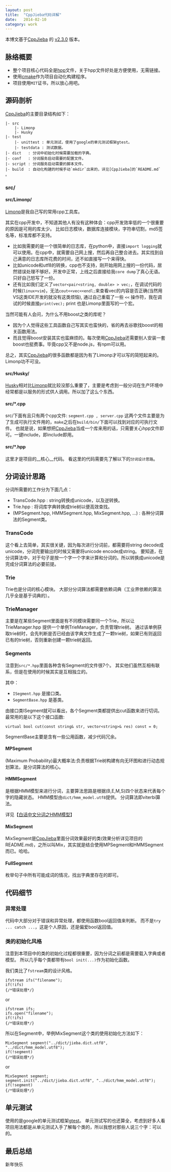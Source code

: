 ```yaml
---
layout: post
title:  "CppJieba代码详解"
date:   2014-02-10
category: work
---
```


本博文基于[CppJieba] 的 [v2.3.0](https://github.com/yanyiwu/cppjieba/archive/v2.3.0.zip) 版本。

## 脉络概要

* 整个项目核心代码全是[hpp]文件，关于hpp文件好处是方便使用，无需链接。
* 使用[cmake]作为项目自动化构建程序。
* 项目使用`MIT`证书，所以放心用吧。

## 源码剖析

[CppJieba]的主要目录结构如下：

```
|- src
    |- Limonp
    |- Husky
|- test 
    |- unittest : 单元测试，使用了google的单元测试框架gtest。
    |- testdata : 测试数据。
|- dict   : 分词中初始化时候需要加载的字典。
|- conf   : 分词服务启动需要的配置文件。
|- script : 分词服务启动需要的脚本文件。
|- build  : 自动化构建的时候手动`mkdir`出来的，详见[CppJieba]的`README.md` 。
```

### src/

#### src/Limonp/

[Limonp]是我自己写的常用cpp工具库。

其实在cpp开发中，不知道其他人有没有这种体会：cpp开发效率低的一个很重要的原因是可用的库太少。
比如日志模块，数据库连接模块，字符串切割，md5签名等，标准库都不支持。

* 比如我需要的是一个很简单的日志库，在python中，直接`import logging`就可以使用。在cpp中，就需要自己网上搜，然后再自己整合进去。其实找到自己满意的日志库所花费的时间，还不如直接写一个来得快。
* 比如unicode和utf8的转换，cpp也不支持，刚开始用网上搜的一份代码，居然错误处理不够好。开发中正常，上线之后直接给我`core dump`了真心无语。只好自己怒写了一份。
* 还有比如我们定义了`vector<pair<string, double> > vec;`，在调试代码的时候(`linux+vim`)，无法`cout<<vec<<endl;`来查看vec的内容是否正确(当然用VS这类IDE开发的就没有这类烦恼), 通过自己重载了一些 `<<` 操作符，我在调试的时候直接`print(vec);` print 也是Limonp里面写的一个宏。

当然可能有人会问，为什么不用boost之类的库呢？

* 因为个人觉得这些工具函数自己写其实也蛮快的，省的再去谷歌找boost的相关函数用法。
* 而且觉得boost安装其实也蛮麻烦的。每次使用[CppJieba]还需要别人安装一套boost也挺费事。毕竟cpp又不是node.js，有npm可以用。

总之，其实[CppJieba]的很多函数都是因为有了Limonp才可以写的简短起来的。Limonp功不可没。

#### src/Husky/

[Husky]相对比[Limonp]就比较没那么重要了，主要是考虑到一般分词在生产环境中经常都是以服务的形式供人调用。所以加了这么个东西。

#### src/*.cpp

src/下面有且只有两个cpp文件: `segment.cpp , server.cpp`
这两个文件主要是为了生成可执行文件用的，`make`之后在`build/bin/`下面可以找到对应的可执行文件。
也就是说，如果想把[CppJieba]当成一个库来用的话，只需要关心hpp文件即可。一键include，即include即用。

#### src/*.hpp

这里才是项目的__核心__代码。
看这里的代码需要先了解以下的`分词设计思路`。

## 分词设计思路

分词所需要的工作分为下面几点：

* TransCode.hpp : string转换成unicode，以及逆转换。
* Trie.hpp : 将词库字典转换成trie树以便高效查找。
* (MPSegment.hpp, HMMSegment.hpp, MixSegment.hpp, ...) : 各种分词算法的Segment类。

### TransCode

这个看上去简单，其实很关键，因为每次进行分词前，都需要将string decode成unicode，分词完要输出的时候又需要将unicode encode成string。
要知道，在分词算法中，对于句子是按一个字一个字来计算和分词的。所以转换成unicode是完成分词算法的必要前提。

### Trie

Trie也是分词的核心模块。
大部分分词算法都需要依赖词典（工业界依赖的算法几乎全是基于词典的）。

### TrieManager

主要是在某些Segment里面是有不同模块需要同一个Trie，所以让TrieManager.hpp 提供一个单例TrieManager，负责管理trie树。
通过该单例获取trie树时，会先判断是否已经由该字典文件生成了一颗trie树，如果已有则返回已有的trie树，否则重新创建一颗trie树返回。


### Segments

注意到`src/*.hpp`里面各种含有Segment的文件很7个。
其实他们虽然互相有联系，但是在使用的时候其实是互相独立的。

其中：

* `ISegment.hpp` 是接口类。
* `SegmentBase.hpp` 是基类。

由接口类ISegment就可以看出，各个Segment类都提供出cut函数来进行切词。
最常用的是以下这个接口函数:

```
virtual bool cut(const string& str, vector<string>& res) const = 0;
```

SegmentBase主要是含有一些公用函数，减少代码冗余。


#### MPSegment

(Maximum Probability)最大概率法:负责根据Trie树构建有向无环图和进行动态规划算法，是分词算法的核心。

#### HMMSegment

是根据HMM模型来进行分词，主要算法思路是根据(B,E,M,S)四个状态来代表每个字的隐藏状态。
HMM模型由`dict/hmm_model.utf8`提供。
分词算法即viterbi算法。

详见【[白话中文分词之HMM模型]】

#### MixSegment

MixSegment是[CppJieba]里面分词效果最好的类(效果分析详见项目的README.md)，之所以叫Mix，其实就是结合使用MPSegment和HMMSegment而已。哈哈。

#### FullSegment

枚举句子中所有可能成词的情况，找出字典里存在的即可。

## 代码细节

### 异常处理

代码中大部分对于错误和异常处理，都使用函数bool返回值来判断。
而不是`try ... catch ...`，这是个人原因，还是偏爱bool返回值。

### 类的初始化风格

注意到本项目中的类的初始化过程都很重要，因为分词之前都是需要载入字典或者模型。
所以几乎每个类都带有`bool init(...)`作为初始化函数。

我们类比了`fstream`类的设计风格。

```
ifstream ifs("filename");
if(!ifs)
{/*错误处理*/}
```

or

```
ifstream ifs;
ifs.open("filename");
if(!ifs)
{/*错误处理*/}
```

所以在Segment中，举例MixSegment这个类的使用初始化方法如下：

```
MixSegment segment("../dict/jieba.dict.utf8", "../dict/hmm_model.utf8");
if(!segment)
{/*错误处理*/}
```

or 

```
MixSegment segment;
segment.init("../dict/jieba.dict.utf8", "../dict/hmm_model.utf8");
if(!segment)
{/*错误处理*/}
```

## 单元测试

使用的是google的单元测试框架[gtest]。
单元测试写的也还算全，考虑到好多人看项目用法都是从单元测试入手了解每个类的，所以我想对那些人说三个字：可以的。


## 最后总结

新年快乐

[cmake]:http://zh.wikipedia.org/wiki/CMake
[hpp]:http://baike.baidu.com/view/3779455.htm
[CppJieba]:https://github.com/yanyiwu/cppjieba
[Limonp]:https://github.com/yanyiwu/limonp
[Husky]:https://github.com/yanyiwu/husky
[gtest]:https://code.google.com/p/googletest/
[白话中文分词之HMM模型]:http://yanyiwu.com/work/2014/04/07/hmm-segment-xiangjie.html
[ChangeLog]:https://github.com/yanyiwu/cppjieba/blob/master/ChangeLog.md
[wiki]:https://github.com/yanyiwu/cppjieba/wiki/CppJieba%E4%BB%A3%E7%A0%81%E8%AF%A6%E8%A7%A3
